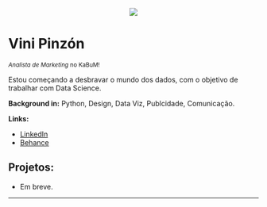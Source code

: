 <p align="center">
  <img src="https://i.imgur.com/sHJDULn.png](https://i.imgur.com/wwk4x0w.png" >
</p>

# Vini Pinzón
<sub>*Analista de Marketing* no KaBuM! </sub>

Estou começando a desbravar o mundo dos dados, com o objetivo de trabalhar com Data Science.

**Background in:** Python, Design, Data Viz, Publcidade, Comunicação.

**Links:**
* [LinkedIn](https://www.linkedin.com/in/vinipinzon)
* [Behance](https://www.behance.net/vinipinzon)


## Projetos:
* Em breve.

---
